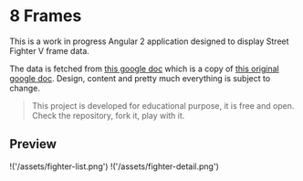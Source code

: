 # 8 Frames

This is a work in progress Angular 2 application designed to display Street Fighter V frame data.

The data is fetched from [this google doc](https://docs.google.com/spreadsheets/d/1qHH6gZ6_TvY1FGWlMNYjxUOGb9_aX9fsNOptmKks1SA/edit?usp=sharing) which is a copy of [this original google doc](https://docs.google.com/spreadsheets/d/1976rt8B91PqVCeYJAmcnW1uwVJ0H03QJtV-dJC5ohL8/htmlview?sle=true#).
Design, content and pretty much everything is subject to change.</p>

>This project is developed for educational purpose, it is free and open. Check the repository, fork it, play with it.

## Preview

!('/assets/fighter-list.png')
!('/assets/fighter-detail.png')